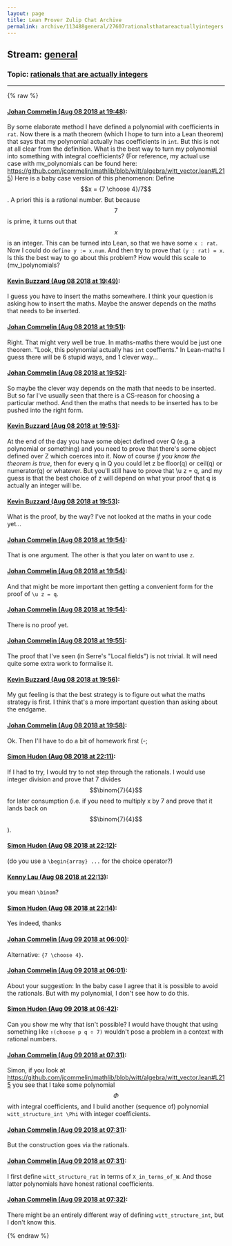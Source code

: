 ```yaml
---
layout: page
title: Lean Prover Zulip Chat Archive 
permalink: archive/113488general/27607rationalsthatareactuallyintegers.html
---
```


## Stream: [general](index.html)
### Topic: [rationals that are actually integers](27607rationalsthatareactuallyintegers.html)

---


{% raw %}
#### [ Johan Commelin (Aug 08 2018 at 19:48)](https://leanprover.zulipchat.com/#narrow/stream/113488-general/topic/rationals%20that%20are%20actually%20integers/near/131122581):
By some elaborate method I have defined a polynomial with coefficients in `rat`. Now there is a math theorem (which I hope to turn into a Lean theorem) that says that my polynomial actually has coefficients in `int`. But this is not at all clear from the definition. What is the best way to turn my polynomial into something with integral coefficients?
(For reference, my actual use case with mv_polynomials can be found here: https://github.com/jcommelin/mathlib/blob/witt/algebra/witt_vector.lean#L215)
Here is a baby case version of this phenomenon:
Define $$x = {7 \choose 4}/7$$. A priori this is a rational number. But because $$7$$ is prime, it turns out that $$x$$ is an integer. This can be turned into Lean, so that we have some `x : rat`. Now I could do `define y := x.num`. And then try to prove that `(y : rat) = x`.
Is this the best way to go about this problem? How would this scale to (mv_)polynomials?

#### [ Kevin Buzzard (Aug 08 2018 at 19:49)](https://leanprover.zulipchat.com/#narrow/stream/113488-general/topic/rationals%20that%20are%20actually%20integers/near/131122654):
I guess you have to insert the maths somewhere. I think your question is asking how to insert the maths. Maybe the answer depends on the maths that needs to be inserted.

#### [ Johan Commelin (Aug 08 2018 at 19:51)](https://leanprover.zulipchat.com/#narrow/stream/113488-general/topic/rationals%20that%20are%20actually%20integers/near/131122794):
Right. That might very well be true. In maths-maths there would be just one theorem. "Look, this polynomial actually has `int` coeffients." In Lean-maths I guess there will be 6 stupid ways, and 1 clever way...

#### [ Johan Commelin (Aug 08 2018 at 19:52)](https://leanprover.zulipchat.com/#narrow/stream/113488-general/topic/rationals%20that%20are%20actually%20integers/near/131122901):
So maybe the clever way depends on the math that needs to be inserted. But so far I've usually seen that there is a CS-reason for choosing a particular method. And then the maths that needs to be inserted has to be pushed into the right form.

#### [ Kevin Buzzard (Aug 08 2018 at 19:53)](https://leanprover.zulipchat.com/#narrow/stream/113488-general/topic/rationals%20that%20are%20actually%20integers/near/131122937):
At the end of the day you have some object defined over Q (e.g. a polynomial or something) and you need to prove that there's some object defined over Z which coerces into it. Now of course _if you know the theorem is true_, then for every q in Q you could let z be floor(q) or ceil(q) or numerator(q) or whatever. But you'll still have to prove that \u z = q, and my guess is that the best choice of z will depend on what your proof that q is actually an integer will be.

#### [ Kevin Buzzard (Aug 08 2018 at 19:53)](https://leanprover.zulipchat.com/#narrow/stream/113488-general/topic/rationals%20that%20are%20actually%20integers/near/131122974):
What is the proof, by the way? I've not looked at the maths in your code yet...

#### [ Johan Commelin (Aug 08 2018 at 19:54)](https://leanprover.zulipchat.com/#narrow/stream/113488-general/topic/rationals%20that%20are%20actually%20integers/near/131123019):
That is one argument. The other is that you later on want to use `z`.

#### [ Johan Commelin (Aug 08 2018 at 19:54)](https://leanprover.zulipchat.com/#narrow/stream/113488-general/topic/rationals%20that%20are%20actually%20integers/near/131123045):
And that might be more important then getting a convenient form for the proof of `\u z = q`.

#### [ Johan Commelin (Aug 08 2018 at 19:54)](https://leanprover.zulipchat.com/#narrow/stream/113488-general/topic/rationals%20that%20are%20actually%20integers/near/131123050):
There is no proof yet.

#### [ Johan Commelin (Aug 08 2018 at 19:55)](https://leanprover.zulipchat.com/#narrow/stream/113488-general/topic/rationals%20that%20are%20actually%20integers/near/131123085):
The proof that I've seen (in Serre's "Local fields") is not trivial. It will need quite some extra work to formalise it.

#### [ Kevin Buzzard (Aug 08 2018 at 19:56)](https://leanprover.zulipchat.com/#narrow/stream/113488-general/topic/rationals%20that%20are%20actually%20integers/near/131123187):
My gut feeling is that the best strategy is to figure out what the maths strategy is first. I think that's a more important question than asking about the endgame.

#### [ Johan Commelin (Aug 08 2018 at 19:58)](https://leanprover.zulipchat.com/#narrow/stream/113488-general/topic/rationals%20that%20are%20actually%20integers/near/131123317):
Ok. Then I'll have to do a bit of homework first (-;

#### [ Simon Hudon (Aug 08 2018 at 22:11)](https://leanprover.zulipchat.com/#narrow/stream/113488-general/topic/rationals%20that%20are%20actually%20integers/near/131129857):
If I had to try, I would try to not step through the rationals. I would use integer division and prove that 7 divides $$\binom{7}{4}$$ for later consumption (i.e. if you need to multiply x by 7 and prove that it lands back on $$\binom{7}{4}$$).

#### [ Simon Hudon (Aug 08 2018 at 22:12)](https://leanprover.zulipchat.com/#narrow/stream/113488-general/topic/rationals%20that%20are%20actually%20integers/near/131129914):
(do you use a `\begin{array} ...` for the choice operator?)

#### [ Kenny Lau (Aug 08 2018 at 22:13)](https://leanprover.zulipchat.com/#narrow/stream/113488-general/topic/rationals%20that%20are%20actually%20integers/near/131129971):
you mean `\binom`?

#### [ Simon Hudon (Aug 08 2018 at 22:14)](https://leanprover.zulipchat.com/#narrow/stream/113488-general/topic/rationals%20that%20are%20actually%20integers/near/131130176):
Yes indeed, thanks

#### [ Johan Commelin (Aug 09 2018 at 06:00)](https://leanprover.zulipchat.com/#narrow/stream/113488-general/topic/rationals%20that%20are%20actually%20integers/near/131148931):
Alternative: `{7 \choose 4}`.

#### [ Johan Commelin (Aug 09 2018 at 06:01)](https://leanprover.zulipchat.com/#narrow/stream/113488-general/topic/rationals%20that%20are%20actually%20integers/near/131148978):
About your suggestion: In the baby case I agree that it is possible to avoid the rationals. But with my polynomial, I don't see how to do this.

#### [ Simon Hudon (Aug 09 2018 at 06:42)](https://leanprover.zulipchat.com/#narrow/stream/113488-general/topic/rationals%20that%20are%20actually%20integers/near/131150412):
Can you show me why that isn't possible? I would have thought that using something like `↑(choose p q ÷ 7)` wouldn't pose a problem in a context with rational numbers.

#### [ Johan Commelin (Aug 09 2018 at 07:31)](https://leanprover.zulipchat.com/#narrow/stream/113488-general/topic/rationals%20that%20are%20actually%20integers/near/131151838):
Simon, if you look at https://github.com/jcommelin/mathlib/blob/witt/algebra/witt_vector.lean#L215 you see that I take some polynomial $$\Phi$$ with integral coefficients, and I build another (sequence of) polynomial `witt_structure_int \Phi` with integer coefficients.

#### [ Johan Commelin (Aug 09 2018 at 07:31)](https://leanprover.zulipchat.com/#narrow/stream/113488-general/topic/rationals%20that%20are%20actually%20integers/near/131151844):
But the construction goes via the rationals.

#### [ Johan Commelin (Aug 09 2018 at 07:31)](https://leanprover.zulipchat.com/#narrow/stream/113488-general/topic/rationals%20that%20are%20actually%20integers/near/131151851):
I first define `witt_structure_rat` in terms of `X_in_terms_of_W`. And those latter polynomials have honest rational coefficients.

#### [ Johan Commelin (Aug 09 2018 at 07:32)](https://leanprover.zulipchat.com/#narrow/stream/113488-general/topic/rationals%20that%20are%20actually%20integers/near/131151897):
There might be an entirely different way of defining `witt_structure_int`, but I don't know this.


{% endraw %}
